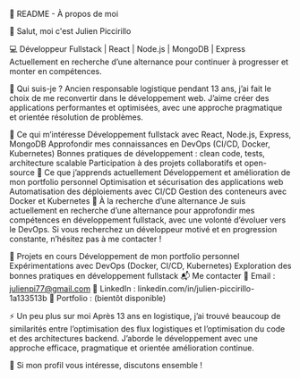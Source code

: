 📌 README - À propos de moi

👋 Salut, moi c'est Julien Piccirillo

💻 Développeur Fullstack | React | Node.js | MongoDB | Express
Actuellement en recherche d’une alternance pour continuer à progresser et monter en compétences.

🔹 Qui suis-je ?
Ancien responsable logistique pendant 13 ans, j’ai fait le choix de me reconvertir dans le développement web.
J’aime créer des applications performantes et optimisées, avec une approche pragmatique et orientée résolution de problèmes.

🚀 Ce qui m’intéresse
Développement fullstack avec React, Node.js, Express, MongoDB
Approfondir mes connaissances en DevOps (CI/CD, Docker, Kubernetes)
Bonnes pratiques de développement : clean code, tests, architecture scalable
Participation à des projets collaboratifs et open-source
📌 Ce que j’apprends actuellement
Développement et amélioration de mon portfolio personnel
Optimisation et sécurisation des applications web
Automatisation des déploiements avec CI/CD
Gestion des conteneurs avec Docker et Kubernetes
🎯 À la recherche d’une alternance
Je suis actuellement en recherche d’une alternance pour approfondir mes compétences en développement fullstack, avec une volonté d’évoluer vers le DevOps.
Si vous recherchez un développeur motivé et en progression constante, n’hésitez pas à me contacter !

🔨 Projets en cours
Développement de mon portfolio personnel
Expérimentations avec DevOps (Docker, CI/CD, Kubernetes)
Exploration des bonnes pratiques en développement fullstack
📬 Me contacter
📩 Email : julienpi77@gmail.com
🔗 LinkedIn : linkedin.com/in/julien-piccirillo-1a133513b
📂 Portfolio : (bientôt disponible)

⚡ Un peu plus sur moi
Après 13 ans en logistique, j’ai trouvé beaucoup de similarités entre l’optimisation des flux logistiques et l’optimisation du code et des architectures backend.
J’aborde le développement avec une approche efficace, pragmatique et orientée amélioration continue.

📌 Si mon profil vous intéresse, discutons ensemble !
